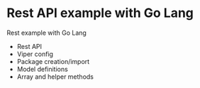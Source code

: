 # Rest API example with Go Lang
Rest example with Go Lang

- Rest API
- Viper config
- Package creation/import
- Model definitions
- Array and helper methods
